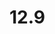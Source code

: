 # 12.9

<style>#mermaid-1681555147677{font-family:sans-serif;font-size:16px;fill:#333;}#mermaid-1681555147677 .error-icon{fill:#552222;}#mermaid-1681555147677 .error-text{fill:#552222;stroke:#552222;}#mermaid-1681555147677 .edge-thickness-normal{stroke-width:2px;}#mermaid-1681555147677 .edge-thickness-thick{stroke-width:3.5px;}#mermaid-1681555147677 .edge-pattern-solid{stroke-dasharray:0;}#mermaid-1681555147677 .edge-pattern-dashed{stroke-dasharray:3;}#mermaid-1681555147677 .edge-pattern-dotted{stroke-dasharray:2;}#mermaid-1681555147677 .marker{fill:#333333;}#mermaid-1681555147677 .marker.cross{stroke:#333333;}#mermaid-1681555147677 svg{font-family:sans-serif;font-size:16px;}#mermaid-1681555147677 .mermaid-main-font{font-family:"trebuchet ms",verdana,arial;font-family:var(--mermaid-font-family);}#mermaid-1681555147677 .section{stroke:none;opacity:0.2;}#mermaid-1681555147677 .section0{fill:rgba(102,102,255,0.49);}#mermaid-1681555147677 .section2{fill:#fff400;}#mermaid-1681555147677 .section1,#mermaid-1681555147677 .section3{fill:white;opacity:0.2;}#mermaid-1681555147677 .sectionTitle0{fill:#333;}#mermaid-1681555147677 .sectionTitle1{fill:#333;}#mermaid-1681555147677 .sectionTitle2{fill:#333;}#mermaid-1681555147677 .sectionTitle3{fill:#333;}#mermaid-1681555147677 .sectionTitle{text-anchor:start;font-size:11px;text-height:14px;font-family:'trebuchet ms',verdana,arial;font-family:var(--mermaid-font-family);}#mermaid-1681555147677 .grid .tick{stroke:lightgrey;opacity:0.8;shape-rendering:crispEdges;}#mermaid-1681555147677 .grid .tick text{font-family:sans-serif;fill:#333;}#mermaid-1681555147677 .grid path{stroke-width:0;}#mermaid-1681555147677 .today{fill:none;stroke:red;stroke-width:2px;}#mermaid-1681555147677 .task{stroke-width:2;}#mermaid-1681555147677 .taskText{text-anchor:middle;font-family:'trebuchet ms',verdana,arial;font-family:var(--mermaid-font-family);}#mermaid-1681555147677 .taskText:not([font-size]){font-size:11px;}#mermaid-1681555147677 .taskTextOutsideRight{fill:black;text-anchor:start;font-size:11px;font-family:'trebuchet ms',verdana,arial;font-family:var(--mermaid-font-family);}#mermaid-1681555147677 .taskTextOutsideLeft{fill:black;text-anchor:end;font-size:11px;}#mermaid-1681555147677 .task.clickable{cursor:pointer;}#mermaid-1681555147677 .taskText.clickable{cursor:pointer;fill:#003163 !important;font-weight:bold;}#mermaid-1681555147677 .taskTextOutsideLeft.clickable{cursor:pointer;fill:#003163 !important;font-weight:bold;}#mermaid-1681555147677 .taskTextOutsideRight.clickable{cursor:pointer;fill:#003163 !important;font-weight:bold;}#mermaid-1681555147677 .taskText0,#mermaid-1681555147677 .taskText1,#mermaid-1681555147677 .taskText2,#mermaid-1681555147677 .taskText3{fill:white;}#mermaid-1681555147677 .task0,#mermaid-1681555147677 .task1,#mermaid-1681555147677 .task2,#mermaid-1681555147677 .task3{fill:#8a90dd;stroke:#534fbc;}#mermaid-1681555147677 .taskTextOutside0,#mermaid-1681555147677 .taskTextOutside2{fill:black;}#mermaid-1681555147677 .taskTextOutside1,#mermaid-1681555147677 .taskTextOutside3{fill:black;}#mermaid-1681555147677 .active0,#mermaid-1681555147677 .active1,#mermaid-1681555147677 .active2,#mermaid-1681555147677 .active3{fill:#bfc7ff;stroke:#534fbc;}#mermaid-1681555147677 .activeText0,#mermaid-1681555147677 .activeText1,#mermaid-1681555147677 .activeText2,#mermaid-1681555147677 .activeText3{fill:black !important;}#mermaid-1681555147677 .done0,#mermaid-1681555147677 .done1,#mermaid-1681555147677 .done2,#mermaid-1681555147677 .done3{stroke:grey;fill:lightgrey;stroke-width:2;}#mermaid-1681555147677 .doneText0,#mermaid-1681555147677 .doneText1,#mermaid-1681555147677 .doneText2,#mermaid-1681555147677 .doneText3{fill:black !important;}#mermaid-1681555147677 .crit0,#mermaid-1681555147677 .crit1,#mermaid-1681555147677 .crit2,#mermaid-1681555147677 .crit3{stroke:#ff8888;fill:red;stroke-width:2;}#mermaid-1681555147677 .activeCrit0,#mermaid-1681555147677 .activeCrit1,#mermaid-1681555147677 .activeCrit2,#mermaid-1681555147677 .activeCrit3{stroke:#ff8888;fill:#bfc7ff;stroke-width:2;}#mermaid-1681555147677 .doneCrit0,#mermaid-1681555147677 .doneCrit1,#mermaid-1681555147677 .doneCrit2,#mermaid-1681555147677 .doneCrit3{stroke:#ff8888;fill:lightgrey;stroke-width:2;cursor:pointer;shape-rendering:crispEdges;}#mermaid-1681555147677 .milestone{-webkit-transform:rotate(45deg) scale(0.8,0.8);-ms-transform:rotate(45deg) scale(0.8,0.8);transform:rotate(45deg) scale(0.8,0.8);}#mermaid-1681555147677 .milestoneText{font-style:italic;}#mermaid-1681555147677 .doneCritText0,#mermaid-1681555147677 .doneCritText1,#mermaid-1681555147677 .doneCritText2,#mermaid-1681555147677 .doneCritText3{fill:black !important;}#mermaid-1681555147677 .activeCritText0,#mermaid-1681555147677 .activeCritText1,#mermaid-1681555147677 .activeCritText2,#mermaid-1681555147677 .activeCritText3{fill:black !important;}#mermaid-1681555147677 .titleText{text-anchor:middle;font-size:18px;fill:#333;font-family:'trebuchet ms',verdana,arial;font-family:var(--mermaid-font-family);}#mermaid-1681555147677:root{--mermaid-font-family:sans-serif;}#mermaid-1681555147677:root{--mermaid-alt-font-family:sans-serif;}#mermaid-1681555147677 gantt{fill:apa;}</style>
